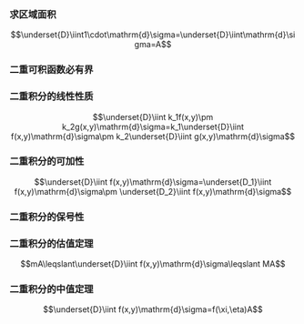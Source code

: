 
### 求区域面积

$$\underset{D}\iint1\cdot\mathrm{d}\sigma=\underset{D}\iint\mathrm{d}\sigma=A$$

### 二重可积函数必有界

### 二重积分的线性性质

$$\underset{D}\iint k_1f(x,y)\pm k_2g(x,y)\mathrm{d}\sigma=k_1\underset{D}\iint f(x,y)\mathrm{d}\sigma\pm k_2\underset{D}\iint g(x,y)\mathrm{d}\sigma$$
### 二重积分的可加性

$$\underset{D}\iint f(x,y)\mathrm{d}\sigma=\underset{D_1}\iint f(x,y)\mathrm{d}\sigma\pm \underset{D_2}\iint f(x,y)\mathrm{d}\sigma$$

### 二重积分的保号性

### 二重积分的估值定理

$$mA\leqslant\underset{D}\iint f(x,y)\mathrm{d}\sigma\leqslant MA$$

### 二重积分的中值定理

$$\underset{D}\iint f(x,y)\mathrm{d}\sigma=f(\xi,\eta)A$$